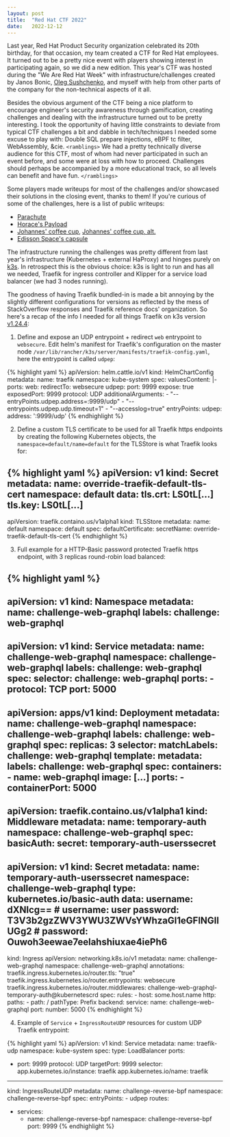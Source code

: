 ```yaml
---
layout: post
title:  "Red Hat CTF 2022"
date:   2022-12-12
---
```


Last year, Red Hat Product Security organization celebrated its 20th birthday, for that occasion, my team created a CTF for Red Hat employees. It turned out to be a pretty nice event with players showing interest in participating again, so we did a new edition. This year's CTF was hosted during the "We Are Red Hat Week" with infrastructure/challenges created by Janos Bonic, [Oleg Sushchenko](https://lineending.org/), and myself with help from other parts of the company for the non-technical aspects of it all.

Besides the obvious argument of the CTF being a nice platform to encourage engineer's security awareness through gamification, creating challenges and dealing with the infrastructure turned out to be pretty interesting. I took the opportunity of having little constraints to deviate from typical CTF challenges a bit and dabble in tech/techniques I needed some excuse to play with: Double SQL prepare injections, eBPF tc filter, WebAssembly, &cie. `<ramblings>` We had a pretty technically diverse audience for this CTF, most of whom had never participated in such an event before, and some were at loss with how to proceed. Challenges should perhaps be accompanied by a more educational track, so all levels can benefit and have fun. `</ramblings>`

Some players made writeups for most of the challenges and/or showcased their solutions in the closing event, thanks to them! If you're curious of some of the challenges, here is a list of public writeups:

- [Parachute](https://gist.github.com/infinitewarp/5b8d9e0a70ff5fa51eab0762a671c6ec)
- [Horace's Payload](https://github.com/bengal/misc/blob/main/ctf/rh2022/horace-payload.md)
- [Johannes' coffee cup](https://github.com/r00ta/myWriteUps/tree/master/RH_CTF_2022/johannes_coffe_rev/README.md), [Johannes' coffee cup, alt.](https://gitlab.com/teuf/rh-ctf-notes/-/blob/main/johannes-coffee.md)
- [Edisson Space's capsule](https://gitlab.com/michaelho_redhat/rh-ctf-writeups/-/blob/main/edison-spaces-capsule.md)

The infrastructure running the challenges was pretty different from last year's infrastructure (Kubernetes + external HaProxy) and hinges purely on [k3s](https://k3s.io/). In retrospect this is the obvious choice: k3s is light to run and has all we needed, Traefik for ingress controller and Klipper for a service load balancer (we had 3 nodes running).

The goodness of having Traefik bundled-in is made a bit annoying by the slightly different configurations for versions as reflected by the mess of StackOverflow responses and Traefik reference docs' organization. So here's a recap of the info I needed for all things Traefik on k3s version [v1.24.4](https://github.com/k3s-io/k3s/releases/tag/v1.24.4+k3s1#Embedded%20Component%20Versions):

1. Define and expose an UDP entrypoint + redirect `web` entrypoint to `websecure`. Edit helm's manifest for Traefik's configuration on the master node `/var/lib/rancher/k3s/server/manifests/traefik-config.yaml`, here the entrypoint is called `udpep`:

{% highlight yaml %}
apiVersion: helm.cattle.io/v1
kind: HelmChartConfig
metadata:
  name: traefik
  namespace: kube-system
spec:
  valuesContent: |-
    ports:
      web:
        redirectTo: websecure
      udpep:
        port: 9999
        expose: true
        exposedPort: 9999
        protocol: UDP
    additionalArguments:
    - "--entryPoints.udpep.address=:9999/udp"
    - "--entrypoints.udpep.udp.timeout=1"
    - "--accesslog=true"
    entryPoints:
      udpep:
        address: ':9999/udp'
{% endhighlight %}

2. Define a custom TLS certificate to be used for all Traefik https endpoints by creating the following Kubernetes objects, the `namespace=default/name=default` for the TLSStore is what Traefik looks for:

{% highlight yaml %}
apiVersion: v1
kind: Secret
metadata:
  name: override-traefik-default-tls-cert
  namespace: default
data:
  tls.crt: LS0tL[...]
  tls.key: LS0tL[...]
---
apiVersion: traefik.containo.us/v1alpha1
kind: TLSStore
metadata:
  name: default
  namespace: default
spec:
  defaultCertificate:
    secretName: override-traefik-default-tls-cert
{% endhighlight %}

3. Full example for a HTTP-Basic password protected Traefik https endpoint, with 3 replicas round-robin load balanced:

{% highlight yaml %}
---
apiVersion: v1
kind: Namespace
metadata:
  name: challenge-web-graphql
  labels:
    challenge: web-graphql
---
apiVersion: v1
kind: Service
metadata:
  name: challenge-web-graphql
  namespace: challenge-web-graphql
  labels:
    challenge: web-graphql
spec:
  selector:
    challenge: web-graphql
  ports:
    - protocol: TCP
      port: 5000
---
apiVersion: apps/v1
kind: Deployment
metadata:
  name: challenge-web-graphql
  namespace: challenge-web-graphql
  labels:
    challenge: web-graphql
spec:
  replicas: 3
  selector:
    matchLabels:
      challenge: web-graphql
  template:
    metadata:
      labels:
        challenge: web-graphql
    spec:
      containers:
        - name: web-graphql
          image: [...]
          ports:
            - containerPort: 5000
---
apiVersion: traefik.containo.us/v1alpha1
kind: Middleware
metadata:
  name: temporary-auth
  namespace: challenge-web-graphql
spec:
  basicAuth:
    secret: temporary-auth-userssecret
---
apiVersion: v1
kind: Secret
metadata:
  name: temporary-auth-userssecret
  namespace: challenge-web-graphql
type: kubernetes.io/basic-auth
data:
  username: dXNlcg== # username: user
  password: T3V3b2gzZWV3YWU3ZWVsYWhzaGl1eGFlNGllUGg2 # password: Ouwoh3eewae7eelahshiuxae4iePh6
---
kind: Ingress
apiVersion: networking.k8s.io/v1
metadata:
  name: challenge-web-graphql
  namespace: challenge-web-graphql
  annotations:
    traefik.ingress.kubernetes.io/router.tls: "true"
    traefik.ingress.kubernetes.io/router.entrypoints: websecure
    traefik.ingress.kubernetes.io/router.middlewares: challenge-web-graphql-temporary-auth@kubernetescrd
spec:
  rules:
    - host: some.host.name
      http:
        paths:
          - path: /
            pathType: Prefix
            backend:
              service:
                name: challenge-web-graphql
                port:
                  number: 5000
{% endhighlight %}

4. Example of `Service` + `IngressRouteUDP` resources for custom UDP Traefik entrypoint:

{% highlight yaml %}
apiVersion: v1
kind: Service
metadata:
  name: traefik-udp
  namespace: kube-system
spec:
  type: LoadBalancer
  ports:
  - port: 9999
    protocol: UDP
    targetPort: 9999
  selector:
    app.kubernetes.io/instance: traefik
    app.kubernetes.io/name: traefik
---
kind: IngressRouteUDP
metadata:
  name: challenge-reverse-bpf
  namespace: challenge-reverse-bpf
spec:
  entryPoints:
    - udpep
  routes:
  - services:
    - name: challenge-reverse-bpf
      namespace: challenge-reverse-bpf
      port: 9999
{% endhighlight %}
